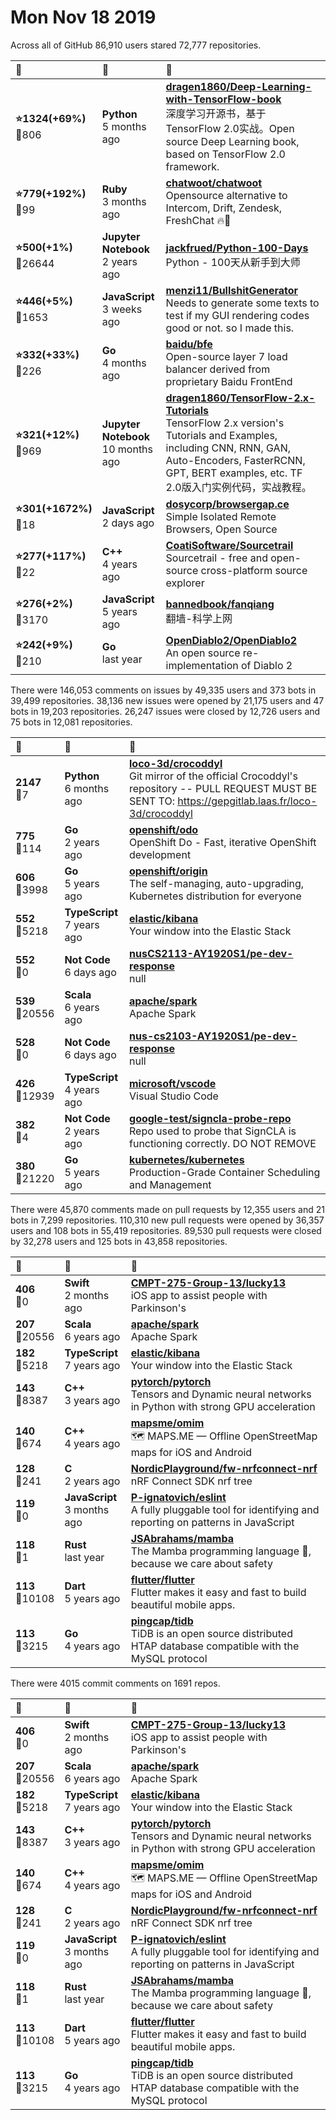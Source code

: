 # Mon Nov 18 2019

Across all of GitHub 86,910 users stared 
72,777 repositories. 

| :page_with_curl: | :calendar: | :page_with_curl: |
| :--- | :--- | :--- |
| **:star:1324(+69%)**<br>:twisted_rightwards_arrows:806 | **Python**<br>5 months ago | **[dragen1860/Deep-Learning-with-TensorFlow-book](https://github.com/dragen1860/Deep-Learning-with-TensorFlow-book)**<br>深度学习开源书，基于TensorFlow 2.0实战。Open source Deep Learning book, based on TensorFlow 2.0 framework. |
| **:star:779(+192%)**<br>:twisted_rightwards_arrows:99 | **Ruby**<br>3 months ago | **[chatwoot/chatwoot](https://github.com/chatwoot/chatwoot)**<br>Opensource alternative to Intercom, Drift, Zendesk, FreshChat 🔥💬 |
| **:star:500(+1%)**<br>:twisted_rightwards_arrows:26644 | **Jupyter Notebook**<br>2 years ago | **[jackfrued/Python-100-Days](https://github.com/jackfrued/Python-100-Days)**<br>Python - 100天从新手到大师 |
| **:star:446(+5%)**<br>:twisted_rightwards_arrows:1653 | **JavaScript**<br>3 weeks ago | **[menzi11/BullshitGenerator](https://github.com/menzi11/BullshitGenerator)**<br> Needs to generate some texts to test if my GUI rendering codes good or not. so I made this. |
| **:star:332(+33%)**<br>:twisted_rightwards_arrows:226 | **Go**<br>4 months ago | **[baidu/bfe](https://github.com/baidu/bfe)**<br>Open-source layer 7 load balancer derived from proprietary Baidu FrontEnd |
| **:star:321(+12%)**<br>:twisted_rightwards_arrows:969 | **Jupyter Notebook**<br>10 months ago | **[dragen1860/TensorFlow-2.x-Tutorials](https://github.com/dragen1860/TensorFlow-2.x-Tutorials)**<br>TensorFlow 2.x version's  Tutorials and Examples, including CNN, RNN, GAN, Auto-Encoders, FasterRCNN, GPT, BERT examples, etc. TF 2.0版入门实例代码，实战教程。 |
| **:star:301(+1672%)**<br>:twisted_rightwards_arrows:18 | **JavaScript**<br>2 days ago | **[dosycorp/browsergap.ce](https://github.com/dosycorp/browsergap.ce)**<br>Simple Isolated Remote Browsers, Open Source |
| **:star:277(+117%)**<br>:twisted_rightwards_arrows:22 | **C++**<br>4 years ago | **[CoatiSoftware/Sourcetrail](https://github.com/CoatiSoftware/Sourcetrail)**<br>Sourcetrail - free and open-source cross-platform source explorer |
| **:star:276(+2%)**<br>:twisted_rightwards_arrows:3170 | **JavaScript**<br>5 years ago | **[bannedbook/fanqiang](https://github.com/bannedbook/fanqiang)**<br>翻墙-科学上网 |
| **:star:242(+9%)**<br>:twisted_rightwards_arrows:210 | **Go**<br>last year | **[OpenDiablo2/OpenDiablo2](https://github.com/OpenDiablo2/OpenDiablo2)**<br>An open source re-implementation of Diablo 2 |

There were 146,053 comments on issues by 49,335 users and 373 bots in 39,499 repositories.
38,136 new issues were opened by 21,175 users and 47 bots in 19,203 repositories.
26,247 issues were closed by 12,726 users and 75 bots in 12,081 repositories.

| :speech_balloon: | :calendar: | :page_with_curl: |
| :--- | :--- | :--- |
| **2147**<br>:twisted_rightwards_arrows:7 | **Python**<br>6 months ago | **[loco-3d/crocoddyl](https://github.com/loco-3d/crocoddyl)**<br>Git mirror of the official Crocoddyl's repository -- PULL REQUEST MUST BE SENT TO: https://gepgitlab.laas.fr/loco-3d/crocoddyl |
| **775**<br>:twisted_rightwards_arrows:114 | **Go**<br>2 years ago | **[openshift/odo](https://github.com/openshift/odo)**<br>OpenShift Do - Fast, iterative OpenShift development |
| **606**<br>:twisted_rightwards_arrows:3998 | **Go**<br>5 years ago | **[openshift/origin](https://github.com/openshift/origin)**<br>The self-managing, auto-upgrading, Kubernetes distribution for everyone |
| **552**<br>:twisted_rightwards_arrows:5218 | **TypeScript**<br>7 years ago | **[elastic/kibana](https://github.com/elastic/kibana)**<br>Your window into the Elastic Stack |
| **552**<br>:twisted_rightwards_arrows:0 | **Not Code**<br>6 days ago | **[nusCS2113-AY1920S1/pe-dev-response](https://github.com/nusCS2113-AY1920S1/pe-dev-response)**<br>null |
| **539**<br>:twisted_rightwards_arrows:20556 | **Scala**<br>6 years ago | **[apache/spark](https://github.com/apache/spark)**<br>Apache Spark |
| **528**<br>:twisted_rightwards_arrows:0 | **Not Code**<br>6 days ago | **[nus-cs2103-AY1920S1/pe-dev-response](https://github.com/nus-cs2103-AY1920S1/pe-dev-response)**<br>null |
| **426**<br>:twisted_rightwards_arrows:12939 | **TypeScript**<br>4 years ago | **[microsoft/vscode](https://github.com/microsoft/vscode)**<br>Visual Studio Code |
| **382**<br>:twisted_rightwards_arrows:4 | **Not Code**<br>2 years ago | **[google-test/signcla-probe-repo](https://github.com/google-test/signcla-probe-repo)**<br>Repo used to probe that SignCLA is functioning correctly.  DO NOT REMOVE |
| **380**<br>:twisted_rightwards_arrows:21220 | **Go**<br>5 years ago | **[kubernetes/kubernetes](https://github.com/kubernetes/kubernetes)**<br>Production-Grade Container Scheduling and Management |

There were 45,870 comments made on pull requests by 12,355 users and 21 bots in 7,299 repositories.
110,310 new pull requests were opened by 36,357 users and 108 bots in 55,419 repositories.
89,530 pull requests were closed by 32,278 users and 125 bots in 43,858 repositories.

| :speech_balloon: | :calendar: | :page_with_curl: |
| :--- | :--- | :--- |
| **406**<br>:twisted_rightwards_arrows:0 | **Swift**<br>2 months ago | **[CMPT-275-Group-13/lucky13](https://github.com/CMPT-275-Group-13/lucky13)**<br>iOS app to assist people with Parkinson's |
| **207**<br>:twisted_rightwards_arrows:20556 | **Scala**<br>6 years ago | **[apache/spark](https://github.com/apache/spark)**<br>Apache Spark |
| **182**<br>:twisted_rightwards_arrows:5218 | **TypeScript**<br>7 years ago | **[elastic/kibana](https://github.com/elastic/kibana)**<br>Your window into the Elastic Stack |
| **143**<br>:twisted_rightwards_arrows:8387 | **C++**<br>3 years ago | **[pytorch/pytorch](https://github.com/pytorch/pytorch)**<br>Tensors and Dynamic neural networks in Python with strong GPU acceleration |
| **140**<br>:twisted_rightwards_arrows:674 | **C++**<br>4 years ago | **[mapsme/omim](https://github.com/mapsme/omim)**<br>🗺️ MAPS.ME — Offline OpenStreetMap maps for iOS and Android |
| **128**<br>:twisted_rightwards_arrows:241 | **C**<br>2 years ago | **[NordicPlayground/fw-nrfconnect-nrf](https://github.com/NordicPlayground/fw-nrfconnect-nrf)**<br>nRF Connect SDK nrf tree |
| **119**<br>:twisted_rightwards_arrows:0 | **JavaScript**<br>3 months ago | **[P-ignatovich/eslint](https://github.com/P-ignatovich/eslint)**<br>A fully pluggable tool for identifying and reporting on patterns in JavaScript |
| **118**<br>:twisted_rightwards_arrows:1 | **Rust**<br>last year | **[JSAbrahams/mamba](https://github.com/JSAbrahams/mamba)**<br>The Mamba programming language 🐍, because we care about safety |
| **113**<br>:twisted_rightwards_arrows:10108 | **Dart**<br>5 years ago | **[flutter/flutter](https://github.com/flutter/flutter)**<br>Flutter makes it easy and fast to build beautiful mobile apps. |
| **113**<br>:twisted_rightwards_arrows:3215 | **Go**<br>4 years ago | **[pingcap/tidb](https://github.com/pingcap/tidb)**<br>TiDB is an open source distributed HTAP database compatible with the MySQL protocol  |

There were 4015 commit comments on 1691 repos.

| :speech_balloon: | :calendar: | :page_with_curl: |
| :--- | :--- | :--- |
| **406**<br>:twisted_rightwards_arrows:0 | **Swift**<br>2 months ago | **[CMPT-275-Group-13/lucky13](https://github.com/CMPT-275-Group-13/lucky13)**<br>iOS app to assist people with Parkinson's |
| **207**<br>:twisted_rightwards_arrows:20556 | **Scala**<br>6 years ago | **[apache/spark](https://github.com/apache/spark)**<br>Apache Spark |
| **182**<br>:twisted_rightwards_arrows:5218 | **TypeScript**<br>7 years ago | **[elastic/kibana](https://github.com/elastic/kibana)**<br>Your window into the Elastic Stack |
| **143**<br>:twisted_rightwards_arrows:8387 | **C++**<br>3 years ago | **[pytorch/pytorch](https://github.com/pytorch/pytorch)**<br>Tensors and Dynamic neural networks in Python with strong GPU acceleration |
| **140**<br>:twisted_rightwards_arrows:674 | **C++**<br>4 years ago | **[mapsme/omim](https://github.com/mapsme/omim)**<br>🗺️ MAPS.ME — Offline OpenStreetMap maps for iOS and Android |
| **128**<br>:twisted_rightwards_arrows:241 | **C**<br>2 years ago | **[NordicPlayground/fw-nrfconnect-nrf](https://github.com/NordicPlayground/fw-nrfconnect-nrf)**<br>nRF Connect SDK nrf tree |
| **119**<br>:twisted_rightwards_arrows:0 | **JavaScript**<br>3 months ago | **[P-ignatovich/eslint](https://github.com/P-ignatovich/eslint)**<br>A fully pluggable tool for identifying and reporting on patterns in JavaScript |
| **118**<br>:twisted_rightwards_arrows:1 | **Rust**<br>last year | **[JSAbrahams/mamba](https://github.com/JSAbrahams/mamba)**<br>The Mamba programming language 🐍, because we care about safety |
| **113**<br>:twisted_rightwards_arrows:10108 | **Dart**<br>5 years ago | **[flutter/flutter](https://github.com/flutter/flutter)**<br>Flutter makes it easy and fast to build beautiful mobile apps. |
| **113**<br>:twisted_rightwards_arrows:3215 | **Go**<br>4 years ago | **[pingcap/tidb](https://github.com/pingcap/tidb)**<br>TiDB is an open source distributed HTAP database compatible with the MySQL protocol  |

